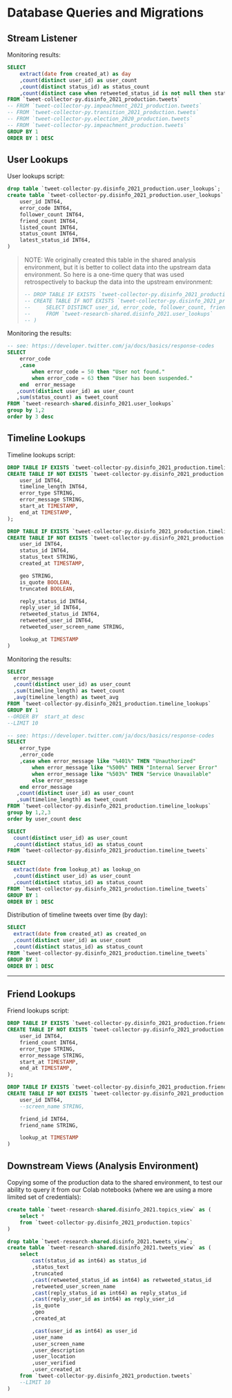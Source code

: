 

# Database Queries and Migrations

## Stream Listener

Monitoring results:

```sql
SELECT
    extract(date from created_at) as day
    ,count(distinct user_id) as user_count
    ,count(distinct status_id) as status_count
    ,count(distinct case when retweeted_status_id is not null then status_id end) as rt_count
FROM `tweet-collector-py.disinfo_2021_production.tweets`
-- FROM `tweet-collector-py.impeachment_2021_production.tweets`
-- FROM `tweet-collector-py.transition_2021_production.tweets`
-- FROM `tweet-collector-py.election_2020_production.tweets`
-- FROM `tweet-collector-py.impeachment_production.tweets`
GROUP BY 1
ORDER BY 1 DESC
```

## User Lookups

User lookups script:

```sql
drop table `tweet-collector-py.disinfo_2021_production.user_lookups`;
create table `tweet-collector-py.disinfo_2021_production.user_lookups` (
    user_id INT64,
    error_code INT64,
    follower_count INT64,
    friend_count INT64,
    listed_count INT64,
    status_count INT64,
    latest_status_id INT64,
)
```

> NOTE: We originally created this table in the shared analysis environment, but it is better to collect data into the upstream data environment. So here is a one-time query that was used retrospectively to backup the data into the upstream environment:
>
>```sql
> -- DROP TABLE IF EXISTS `tweet-collector-py.disinfo_2021_production.user_lookups`;
> -- CREATE TABLE IF NOT EXISTS `tweet-collector-py.disinfo_2021_production.user_lookups` as (
> --     SELECT DISTINCT user_id, error_code, follower_count, friend_count, listed_count, status_count, latest_status_id
> --     FROM `tweet-research-shared.disinfo_2021.user_lookups`
> -- )
>```

Monitoring the results:

```sql
-- see: https://developer.twitter.com/ja/docs/basics/response-codes
SELECT
    error_code
    ,case
        when error_code = 50 then "User not found."
        when error_code = 63 then "User has been suspended."
    end  error_message
   ,count(distinct user_id) as user_count
   ,sum(status_count) as tweet_count
FROM `tweet-research-shared.disinfo_2021.user_lookups`
group by 1,2
order by 3 desc
```

## Timeline Lookups

Timeline lookups script:

```sql
DROP TABLE IF EXISTS `tweet-collector-py.disinfo_2021_production.timeline_lookups`;
CREATE TABLE IF NOT EXISTS `tweet-collector-py.disinfo_2021_production.timeline_lookups` (
    user_id INT64,
    timeline_length INT64,
    error_type STRING,
    error_message STRING,
    start_at TIMESTAMP,
    end_at TIMESTAMP,
);
```

```sql
DROP TABLE IF EXISTS `tweet-collector-py.disinfo_2021_production.timeline_tweets`;
CREATE TABLE IF NOT EXISTS `tweet-collector-py.disinfo_2021_production.timeline_tweets` (
    user_id INT64,
    status_id INT64,
    status_text STRING,
    created_at TIMESTAMP,

    geo STRING,
    is_quote BOOLEAN,
    truncated BOOLEAN,

    reply_status_id INT64,
    reply_user_id INT64,
    retweeted_status_id INT64,
    retweeted_user_id INT64,
    retweeted_user_screen_name STRING,

    lookup_at TIMESTAMP
)
```

Monitoring the results:

```sql
SELECT
  error_message
  ,count(distinct user_id) as user_count
  ,sum(timeline_length) as tweet_count
  ,avg(timeline_length) as tweet_avg
FROM `tweet-collector-py.disinfo_2021_production.timeline_lookups`
GROUP BY 1
--ORDER BY  start_at desc
--LIMIT 10
```

```sql
-- see: https://developer.twitter.com/ja/docs/basics/response-codes
SELECT
    error_type
    ,error_code
    ,case when error_message like "%401%" THEN "Unauthorized"
        when error_message like "%500%" THEN "Internal Server Error"
        when error_message like "%503%" THEN "Service Unavailable"
        else error_message
    end error_message
   ,count(distinct user_id) as user_count
   ,sum(timeline_length) as tweet_count
FROM `tweet-collector-py.disinfo_2021_production.timeline_lookups`
group by 1,2,3
order by user_count desc
```

```sql
SELECT
  count(distinct user_id) as user_count
  ,count(distinct status_id) as status_count
FROM `tweet-collector-py.disinfo_2021_production.timeline_tweets`
```

```sql
SELECT
  extract(date from lookup_at) as lookup_on
  ,count(distinct user_id) as user_count
  ,count(distinct status_id) as status_count
FROM `tweet-collector-py.disinfo_2021_production.timeline_tweets`
GROUP BY 1
ORDER BY 1 DESC
```

Distribution of timeline tweets over time (by day):

```sql
SELECT
  extract(date from created_at) as created_on
  ,count(distinct user_id) as user_count
  ,count(distinct status_id) as status_count
FROM `tweet-collector-py.disinfo_2021_production.timeline_tweets`
GROUP BY 1
ORDER BY 1 DESC
```

<hr>

## Friend Lookups

Friend lookups script:

```sql
DROP TABLE IF EXISTS `tweet-collector-py.disinfo_2021_production.friend_lookups`;
CREATE TABLE IF NOT EXISTS `tweet-collector-py.disinfo_2021_production.friend_lookups` (
    user_id INT64,
    friend_count INT64,
    error_type STRING,
    error_message STRING,
    start_at TIMESTAMP,
    end_at TIMESTAMP,
);
```

```sql
DROP TABLE IF EXISTS `tweet-collector-py.disinfo_2021_production.friends`;
CREATE TABLE IF NOT EXISTS `tweet-collector-py.disinfo_2021_production.friends` (
    user_id INT64,
    --screen_name STRING,

    friend_id INT64,
    friend_name STRING,

    lookup_at TIMESTAMP
)
```




## Downstream Views (Analysis Environment)

Copying some of the production data to the shared environment, to test our ability to query it from our Colab notebooks (where we are using a more limited set of credentials):

```sql
create table `tweet-research-shared.disinfo_2021.topics_view` as (
    select *
    from `tweet-collector-py.disinfo_2021_production.topics`
)
```

```sql
drop table `tweet-research-shared.disinfo_2021.tweets_view`;
create table `tweet-research-shared.disinfo_2021.tweets_view` as (
    select
        cast(status_id as int64) as status_id
        ,status_text
        ,truncated
        ,cast(retweeted_status_id as int64) as retweeted_status_id
        ,retweeted_user_screen_name
        ,cast(reply_status_id as int64) as reply_status_id
        ,cast(reply_user_id as int64) as reply_user_id
        ,is_quote
        ,geo
        ,created_at

        ,cast(user_id as int64) as user_id
        ,user_name
        ,user_screen_name
        ,user_description
        ,user_location
        ,user_verified
        ,user_created_at
    from `tweet-collector-py.disinfo_2021_production.tweets`
    --LIMIT 10
)
```
